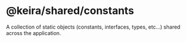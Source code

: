 # @keira/shared/constants

A collection of static objects (constants, interfaces, types, etc...) shared across the application.

